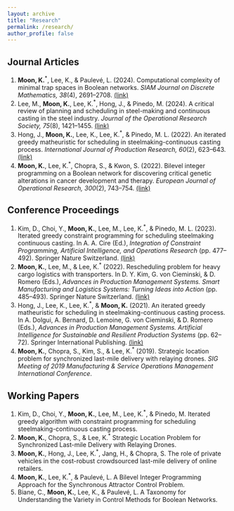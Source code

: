 ```yaml
---
layout: archive
title: "Research"
permalink: /research/
author_profile: false
---
```


<!-- {% if site.author.googlescholar %}
  <div class="wordwrap">You can also find my articles on <a href="{{site.author.googlescholar}}">my Google Scholar profile</a>.</div>
{% endif %} -->

## Journal Articles

1. **Moon, K.**<sup>\*</sup>, Lee, K., & Paulevé, L. (2024). Computational complexity of minimal trap spaces in Boolean networks. *SIAM Journal on Discrete Mathematics, 38*(4), 2691–2708. [(link)](https://doi.org/10.1137/23M1553248)
1. Lee, M., **Moon, K.**, Lee, K.<sup>\*</sup>, Hong, J., & Pinedo, M. (2024). A critical review of planning and scheduling in steel-making and continuous casting in the steel industry. *Journal of the Operational Research Society, 75*(8), 1421–1455. [(link)](https://doi.org/10.1080/01605682.2023.2265416)
1. Hong, J., **Moon, K.**, Lee, K., Lee, K.<sup>\*</sup>, & Pinedo, M. L. (2022). An iterated greedy matheuristic for scheduling in steelmaking-continuous casting process. *International Journal of Production Research, 60*(2), 623–643. [(link)](https://doi.org/10.1080/00207543.2021.1975839)
1. **Moon, K.**, Lee, K.<sup>\*</sup>, Chopra, S., & Kwon, S. (2022). Bilevel integer programming on a Boolean network for discovering critical genetic alterations in cancer development and therapy. *European Journal of Operational Research, 300*(2), 743–754. [(link)](https://doi.org/10.1016/j.ejor.2021.10.019)

## Conference Proceedings

1. Kim, D., Choi, Y., **Moon, K.**, Lee, M., Lee, K.<sup>\*</sup>, & Pinedo, M. L. (2023). Iterated greedy constraint programming for scheduling steelmaking continuous casting. In A. A. Cire (Ed.), *Integration of Constraint Programming, Artificial Intelligence, and Operations Research* (pp. 477–492). Springer Nature Switzerland. [(link)](https://doi.org/10.1007/978-3-031-33271-5_31)
1. **Moon, K.**, Lee, M., & Lee, K.<sup>\*</sup> (2022). Rescheduling problem for heavy cargo logistics with transporters. In D. Y. Kim, G. von Cieminski, & D. Romero (Eds.), *Advances in Production Management Systems. Smart Manufacturing and Logistics Systems: Turning Ideas into Action* (pp. 485–493). Springer Nature Switzerland. [(link)](https://doi.org/10.1007/978-3-031-16407-1_57)
1. Hong, J., Lee, K., Lee, K.<sup>\*</sup>, & **Moon, K.** (2021). An iterated greedy matheuristic for scheduling in steelmaking-continuous casting process. In A. Dolgui, A. Bernard, D. Lemoine, G. von Cieminski, & D. Romero (Eds.), *Advances in Production Management Systems. Artificial Intelligence for Sustainable and Resilient Production Systems* (pp. 62–72). Springer International Publishing. [(link)](https://doi.org/10.1007/978-3-030-85874-2_7)
1. **Moon, K.**, Chopra, S., Kim, S., & Lee, K.<sup>\*</sup> (2019). Strategic location problem for synchronized last-mile delivery with relaying drones. *SIG Meeting of 2019 Manufacturing & Service Operations Management International Conference*.

## Working Papers

1. Kim, D., Choi, Y., **Moon, K.**, Lee, M., Lee, K.<sup>\*</sup>, & Pinedo, M. Iterated greedy algorithm with constraint programming for scheduling steelmaking-continuous casting process.
1. **Moon, K.**, Chopra, S., & Lee, K.<sup>\*</sup> Strategic Location Problem for Synchronized Last-mile Delivery with Relaying Drones.
1. **Moon, K.**, Hong, J., Lee, K.<sup>\*</sup>, Jang, H., & Chopra, S. The role of private vehicles in the cost-robust crowdsourced last-mile delivery of online retailers.
1. **Moon, K.**, Lee, K.<sup>\*</sup>, & Paulevé, L. A Bilevel Integer Programming Approach for the Synchronous Attractor Control Problem.
1. Biane, C., **Moon, K.**, Lee, K., & Paulevé, L. A Taxonomy for Understanding the Variety in Control Methods for Boolean Networks.